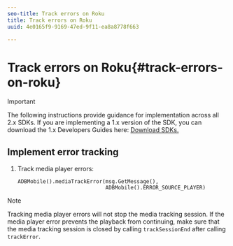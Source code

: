 ```yaml
---
seo-title: Track errors on Roku
title: Track errors on Roku
uuid: 4e0165f9-9169-47ed-9f11-ea8a8778f663

---
```


# Track errors on Roku{#track-errors-on-roku}

>[!IMPORTANT]
>
>The following instructions provide guidance for implementation across all 2.x SDKs. If you are implementing a 1.x version of the SDK, you can download the 1.x Developers Guides here: [Download SDKs.](/help/sdk-implement/download-sdks.md)

## Implement error tracking

1. Track media player errors: 

    ```
    ADBMobile().mediaTrackError(msg.GetMessage(), 
                                ADBMobile().ERROR_SOURCE_PLAYER)
    ```

>[!NOTE]
>
>Tracking media player errors will not stop the media tracking session. If the media player error prevents the playback from continuing, make sure that the media tracking session is closed by calling `trackSessionEnd` after calling `trackError`.

